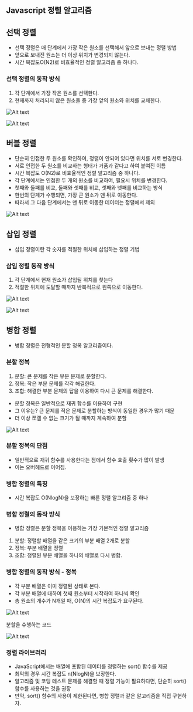 ## Javascript 정렬 알고리즘

## 선택 정렬

- 선택 정렬은 매 단계에서 가장 작은 원소를 선택해서 앞으로 보내는 정렬 방법
- 앞으로 보내진 원소는 더 이상 위치가 변경되지 않는다.
- 시간 복잡도O(N2)로 비효율적인 정렬 알고리즘 중 하나다.

### 선택 정렬의 동작 방식

1. 각 단계에서 가장 작은 원소를 선택한다.
2. 현재까지 처리되지 않은 원소들 중 가장 앞의 원소와 위치를 교체한다.

![Alt text](image.png)

![Alt text](image-1.png)

## 버블 정렬

- 단순히 인접한 두 원소를 확인하여, 정렬이 안되어 있다면 위치를 서로 변경한다.
- 서로 인접한 두 원소를 비교하는 형태가 거품과 같다고 하여 붙여진 이름
- 시간 복잡도 O(N2)로 비효율적인 정렬 알고리즘 중 하나다.
- 각 단계에서는 인접한 두 개의 원소를 비교하여, 필요시 위치를 변경한다.
- 첫째와 둘째를 비교, 둘째와 셋째를 비교, 셋째와 넷째를 비교하는 방식
- 한번의 단계가 수행되면, 가장 큰 원소가 맨 뒤로 이동한다.
- 따라서 그 다음 단계에서는 맨 뒤로 이동한 데이터는 정렬에서 제외

![Alt text](image-2.png)

## 삽입 정렬

- 삽입 정렬이란 각 숫자를 적절한 위치에 삽입하는 정렬 기법

### 삽입 정렬 동작 방식

1. 각 단계에서 현재 원소가 삽입될 위치를 찾는다
2. 적절한 위치에 도달할 때까지 반복적으로 왼쪽으로 이동한다.

![Alt text](image-3.png)

![Alt text](image-4.png)

## 병합 정렬

- 병합 정렬은 전형적인 분할 정복 알고리즘이다.

### 분할 정복

1. 분할: 큰 문제를 작은 부분 문제로 분할한다.
2. 정복: 작은 부분 문제를 각각 해결한다.
3. 조합: 해결한 부분 문제의 답을 이용하여 다시 큰 문제를 해결한다.

- 분할 정복은 일반적으로 재귀 함수를 이용하여 구현
- 그 이유는? 큰 문제를 작은 문제로 분할하는 방식이 동일한 경우가 많기 때문
- 더 이상 쪼갤 수 없는 크기가 될 때까지 계속하여 분할

![Alt text](image-5.png)

### 분할 정복의 단점

- 일반적으로 재귀 함수를 사용한다는 점에서 함수 호출 횟수가 많이 발생
- 이는 오버헤드로 이어짐.

### 병합 정렬의 특징

- 시간 복잡도 O(NlogN)을 보장하는 빠른 정렬 알고리즘 중 하나

### 병합 정렬의 동작 방식

- 병합 정렬은 분할 정복을 이용하는 가장 기본적인 정렬 알고리즘

1. 분할: 정렬할 배열을 같은 크기의 부분 배열 2개로 분할
2. 정복: 부분 배열을 정렬
3. 조합: 정렬된 부분 배열을 하나의 배열로 다시 병합.

### 병합 정렬의 동작 방식 - 정복

- 각 부분 배열은 이미 정렬된 상태로 본다.
- 각 부분 배열에 대하여 첫째 원소부터 시작하여 하나씩 확인
- 총 원소의 개수가 N개일 때, O(N)의 시간 복잡도가 요구된다.

![Alt text](image-6.png)

분할을 수행하는 코드

![Alt text](image-7.png)

### 정렬 라이브러리

- JavaScript에서는 배열에 포함된 데이터를 정렬하는 sort() 함수를 제공
- 최악의 경우 시간 복잡도 n(NlogN)을 보장한다.
- 알고리즘 및 코딩 테스트 문제를 해결할 때 정렬 기능이 필요하다면, 단순히 sort() 함수를 사용하는 것을 권장
- 만약, sort() 함수의 사용이 제한된다면, 병합 정렬과 같은 알고리즘을 직접 구현하자.
